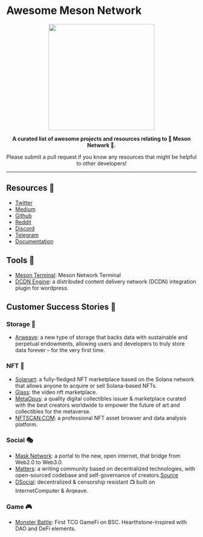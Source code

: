 # Awesome Meson Network


<p align="center">
  <img src="https://user-images.githubusercontent.com/46369948/146343033-da86218d-9f7c-4ad9-89b2-63eeb5b483ba.png" height="280" width="280">
</p>

<div align="center">
<strong>A curated list of awesome projects and resources relating to 🚀 Meson Network 🚀.</strong>
  
Please submit a pull request if you know any resources that might be helpful to other developers!
</div>

---

## Resources 🍩

- [Twitter](https://twitter.com/NetworkMeson)
- [Medium](https://medium.com/meson-network)
- [Github](https://github.com/daqnext)
- [Reddit](https://www.reddit.com/r/0xMeson/)
- [Discord](https://discord.com/invite/z6YfSHDkmS)
- [Telegram](https://t.me/mesonnetwork)
- [Documentation](https://docs.meson.network/)

## Tools 🐾

- [Meson Terminal](https://github.com/daqnext/meson-terminal): Meson Network Terminal
- [DCDN Engine](https://github.com/daqnext/dcdn-engine): a distributed content delivery network (DCDN) integration plugin for wordpress.

## Customer Success Stories 🌱

### Storage 💾

- [Arweave](https://solanart.io/): a new type of storage that backs data with sustainable and perpetual endowments, allowing users and developers to truly store data forever – for the very first time.

### NFT 👾

- [Solanart](https://solanart.io/): a fully-fledged NFT marketplace based on the Solana network that allows anyone to acquire or sell Solana-based NFTs. 
- [Glass](https://glass.xyz/): the video nft marketplace.
- [MetaOpus](https://metaopus.co/): a quality digital collectibles issuer & marketplace curated with the best creators worldwide to empower the future of art and collectibles for the metaverse.
- [NFTSCAN.COM](https://metaopus.co/): a professional NFT asset browser and data analysis platform.

### Social 🎭

- [Mask Network](https://mask.io/): a portal to the new, open internet, that bridge from Web2.0 to Web3.0.
- [Matters](https://matters.news/): a writing community based on decentralized technologies, with open-sourced codebase and self-governance of creators.[Source](https://github.com/thematters/developer-resource)
- [DSocial](https://dsocial.app/): decentralized & censorship resistant 📺 built on InternetComputer & Arqeave.

### Game 🎮

- [Monster Battle](https://monster-battle.games/): First TCG GameFi on BSC. Hearthstone-inspired with DAO and DeFi elements.



